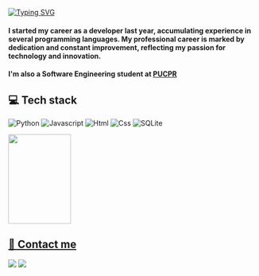 
[![Typing SVG](https://readme-typing-svg.herokuapp.com?color=0996F7&size=25&center=false&vCenter=false&width=1000&lines=%3C+Hi!+I'm+Vitor%2C+welcome)](https://git.io/typing-svg)

<div align='left'>
   
   <h4>I started my career as a developer last year, accumulating experience in several programming languages. My professional career is marked by dedication and constant improvement, reflecting my passion for technology and innovation.</h4>
   <h4>I'm also a Software Engineering student at <a href="https://www.pucpr.br/">PUCPR</a></h4>
</div>

<div align='left'>
   <h2>💻 Tech stack</h2>
</div>

![Python](https://img.shields.io/badge/Python-%233776AB.svg?style=for-the-badge&logo=python&logoColor=white) ![Javascript](https://img.shields.io/badge/JavaScript-F7DF1E?style=for-the-badge&logo=javascript&logoColor=black) ![Html](https://img.shields.io/badge/HTML5-E34F26?style=for-the-badge&logo=html5&logoColor=white) ![Css](https://img.shields.io/badge/CSS3-1572B6?style=for-the-badge&logo=css3&logoColor=white) ![SQLite](https://img.shields.io/badge/SQLite-%2307405e.svg?style=for-the-badge&logo=sqlite&logoColor=white) 

 <div>
  <a href="https://github.com/marshmll">
   <div>
    <img width="50%" height="180em" src="https://github-readme-stats.vercel.app/api/top-langs/?username=vieiraadev&layout=compact&langs_count=7&theme=dark"/> 
   </div>

<div align='left'>
   <h2>📲 Contact me</h2>
</div>

<div align='left'>
  <a href="www.linkedin.com/in/vitor-vieira-machado-4741422b9" target="_blank"> <img src="https://img.shields.io/badge/LinkedIn-0077B5?style=for-the-badge&logo=linkedin&logoColor=white" target="_blank"></a>
  <a href = "mailto:vieiravitor604@gmail.com"><img src="https://img.shields.io/badge/Gmail-D14836?style=for-the-badge&logo=gmail&logoColor=white" target="_blank"></a>
</div>
